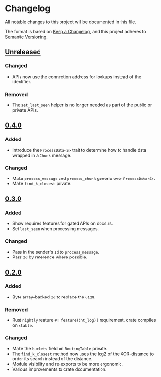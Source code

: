 # Changelog

All notable changes to this project will be documented in this file.

The format is based on [Keep a Changelog](https://keepachangelog.com/en/1.0.0/),
and this project adheres to [Semantic Versioning](https://semver.org/spec/v2.0.0.html).

## [Unreleased]

### Changed

- APIs now use the connection address for lookups instead of the identifier.

### Removed

- The `set_last_seen` helper is no longer needed as part of the public or private APIs.

## [0.4.0]

### Added

- Introduce the `ProcessData<S>` trait to determine how to handle data wrapped in a `Chunk` message.

### Changed

- Make `process_message` and `process_chunk` generic over `ProcessData<S>`.
- Make `find_k_closest` private.

## [0.3.0]

### Added

- Show required features for gated APIs on docs.rs.
- Set `last_seen` when processing messages.

### Changed

- Pass in the sender's `Id` to `process_message`.
- Pass `Id` by reference where possible.

## [0.2.0]

### Added

- Byte array-backed `Id` to replace the `u128`.

### Removed

- Rust `nightly` feature `#![feature(int_log)]` requirement, crate compiles on `stable`.

### Changed

- Make the `buckets` field on `RoutingTable` private.
- The `find_k_closest` method now uses the log2 of the XOR-distance to order its search instead of the distance.
- Module visibility and re-exports to be more ergonomic.
- Various improvements to crate documentation.

[unreleased]: https://github.com/niklaslong/kadmium/compare/v0.1.0...HEAD
[0.4.0]: https://github.com/niklaslong/kadmium/compare/v0.3.0...v0.4.0
[0.3.0]: https://github.com/niklaslong/kadmium/compare/v0.2.0...v0.3.0
[0.2.0]: https://github.com/niklaslong/kadmium/compare/v0.1.0...v0.2.0
